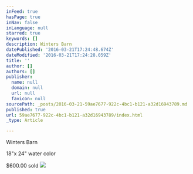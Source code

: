 ```yaml
---
inFeed: true
hasPage: true
inNav: false
inLanguage: null
starred: true
keywords: []
description: Winters Barn
datePublished: '2016-03-21T17:24:48.674Z'
dateModified: '2016-03-21T17:24:28.059Z'
title: ''
author: []
authors: []
publisher:
  name: null
  domain: null
  url: null
  favicon: null
sourcePath: _posts/2016-03-21-59ae7677-922c-4bc1-b121-a32d16943789.md
published: true
url: 59ae7677-922c-4bc1-b121-a32d16943789/index.html
_type: Article

---
```

Winters Barn

18"x 24" water color

$600.00 sold
![](https://the-grid-user-content.s3-us-west-2.amazonaws.com/5fc36332-60c9-4e92-aaba-a6701b929753.jpg)
